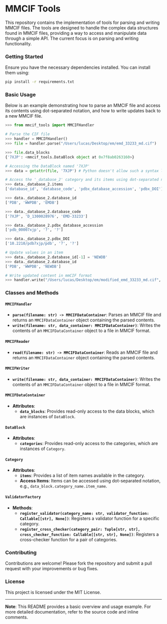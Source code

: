 # MMCIF Tools

This repository contains the implementation of tools for parsing and writing MMCIF files. The tools are designed to handle the complex data structures found in MMCIF files, providing a way to access and manipulate data through a simple API. The current focus is on parsing and writing functionality.

### Getting Started

Ensure you have the necessary dependencies installed. You can install them using:

```bash
pip install -r requirements.txt
```

### Basic Usage

Below is an example demonstrating how to parse an MMCIF file and access its contents using dot-separated notation, and how to write updates back to a new MMCIF file.

```python
>>> from mmcif_tools import MMCIFHandler

# Parse the CIF file
>>> handler = MMCIFHandler()
>>> file = handler.parse("/Users/lucas/Desktop/em/emd_33233_md.cif")

>>> file.data_blocks
{'7XJP': <mmcif_tools.DataBlock object at 0x7f8ab0263160>}

# Accessing the DataBlock named '7XJP'
>>> data = getattr(file, '7XJP') # Python doesn't allow such a syntax like `file.7XJP`, then it has to be through `getattr`.

# Access the '_database_2' category and its items using dot-separated notation
>>> data._database_2.items
['database_id', 'database_code', 'pdbx_database_accession', 'pdbx_DOI']

>>> data._database_2.database_id
['PDB', 'WWPDB', 'EMDB']

>>> data._database_2.database_code
['7XJP', 'D_1300028976', 'EMD-33233']

>>> data._database_2.pdbx_database_accession
['pdb_00007xjp', '?', '?']

>>> data._database_2.pdbx_DOI
['10.2210/pdb7xjp/pdb', '?', '?']

# Update values in an item
>>> data._database_2.database_id[-1] = 'NEWDB'
>>> data._database_2.database_id
['PDB', 'WWPDB', 'NEWDB']

# Write updated content in mmCIF format
>>> handler.write("/Users/lucas/Desktop/em/modified_emd_33233_md.cif", file)
```

### Classes and Methods

#### `MMCIFHandler`

- **`parse(filename: str) -> MMCIFDataContainer`**: Parses an MMCIF file and returns an `MMCIFDataContainer` object containing the parsed contents.
- **`write(filename: str, data_container: MMCIFDataContainer)`**: Writes the contents of an `MMCIFDataContainer` object to a file in MMCIF format.

#### `MMCIFReader`

- **`read(filename: str) -> MMCIFDataContainer`**: Reads an MMCIF file and returns an `MMCIFDataContainer` object containing the parsed contents.

#### `MMCIFWriter`

- **`write(filename: str, data_container: MMCIFDataContainer)`**: Writes the contents of an `MMCIFDataContainer` object to a file in MMCIF format.

#### `MMCIFDataContainer`

- **Attributes**:
  - **`data_blocks`**: Provides read-only access to the data blocks, which are instances of `DataBlock`.

#### `DataBlock`

- **Attributes**:
  - **`categories`**: Provides read-only access to the categories, which are instances of `Category`.

#### `Category`

- **Attributes**:
  - **`items`**: Provides a list of item names available in the category.
  - **Access Items**: Items can be accessed using dot-separated notation, e.g., `data_block.category_name.item_name`.

#### `ValidatorFactory`

- **Methods**:
  - **`register_validator(category_name: str, validator_function: Callable[[str], None])`**: Registers a validator function for a specific category.
  - **`register_cross_checker(category_pair: Tuple[str, str], cross_checker_function: Callable[[str, str], None])`**: Registers a cross-checker function for a pair of categories.

### Contributing

Contributions are welcome! Please fork the repository and submit a pull request with your improvements or bug fixes.

### License

This project is licensed under the MIT License.

---

**Note**: This README provides a basic overview and usage example. For more detailed documentation, refer to the source code and inline comments.
